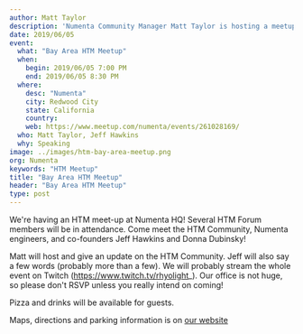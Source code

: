 ```yaml
---
author: Matt Taylor
description: 'Numenta Community Manager Matt Taylor is hosting a meetup at Numenta HQ in Redwood City, CA.  RSVP to reserve your spot; meet the community, Numenta engineers and Numenta co-founders Jeff Hawkins and Donna Dubinsky. Matt and Jeff will speak and we will stream the event live on Twitch.'
date: 2019/06/05
event:
  what: "Bay Area HTM Meetup"
  when:
    begin: 2019/06/05 7:00 PM
    end: 2019/06/05 8:30 PM
  where:
    desc: "Numenta"
    city: Redwood City
    state: California
    country:
    web: https://www.meetup.com/numenta/events/261028169/
  who: Matt Taylor, Jeff Hawkins
  why: Speaking
image: ../images/htm-bay-area-meetup.png
org: Numenta
keywords: "HTM Meetup"
title: "Bay Area HTM Meetup"
header: "Bay Area HTM Meetup"
type: post
---
```


We're having an HTM meet-up at Numenta HQ! Several HTM Forum members will be in attendance. Come meet the HTM Community, Numenta engineers, and co-founders Jeff Hawkins and Donna Dubinsky!

Matt will host and give an update on the HTM Community. Jeff will also say a few words (probably more than a few). We will probably stream the whole event on Twitch (https://www.twitch.tv/rhyolight_). Our office is not huge, so please don't RSVP unless you really intend on coming!

Pizza and drinks will be available for guests.

Maps, directions and parking information is on [our website](/contact/)
